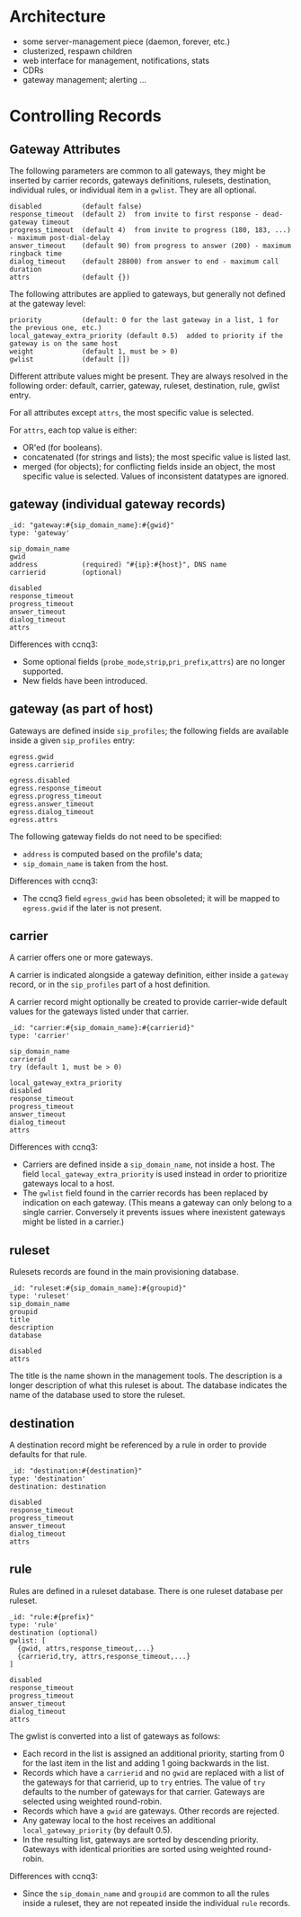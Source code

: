 Architecture
============

- some server-management piece (daemon, forever, etc.)
- clusterized, respawn children
- web interface for management, notifications, stats
- CDRs
- gateway management; alerting
...


Controlling Records
===================

Gateway Attributes
------------------

The following parameters are common to all gateways, they might be inserted by carrier records, gateways definitions, rulesets, destination, individual rules, or individual item in a `gwlist`.
They are all optional.

    disabled          (default false)
    response_timeout  (default 2)  from invite to first response - dead-gateway timeout
    progress_timeout  (default 4)  from invite to progress (180, 183, ...) - maximum post-dial-delay
    answer_timeout    (default 90) from progress to answer (200) - maximum ringback time
    dialog_timeout    (default 28800) from answer to end - maximum call duration
    attrs             (default {})

The following attributes are applied to gateways, but generally not defined at the gateway level:

    priority          (default: 0 for the last gateway in a list, 1 for the previous one, etc.)
    local_gateway_extra_priority (default 0.5)  added to priority if the gateway is on the same host
    weight            (default 1, must be > 0)
    gwlist            (default [])

Different attribute values might be present. They are always resolved in the following order: default, carrier, gateway, ruleset, destination, rule, gwlist entry.

For all attributes except `attrs`, the most specific value is selected.

For `attrs`, each top value is either:
- OR'ed (for booleans).
- concatenated (for strings and lists); the most specific value is listed last.
- merged (for objects); for conflicting fields inside an object, the most specific value is selected.
Values of inconsistent datatypes are ignored.


gateway (individual gateway records)
------------------------------------

    _id: "gateway:#{sip_domain_name}:#{gwid}"
    type: 'gateway'

    sip_domain_name
    gwid
    address           (required) "#{ip}:#{host}", DNS name
    carrierid         (optional)

    disabled
    response_timeout
    progress_timeout
    answer_timeout
    dialog_timeout
    attrs

Differences with ccnq3:
- Some optional fields (`probe_mode`,`strip`,`pri_prefix`,`attrs`) are no longer supported.
- New fields have been introduced.


gateway (as part of host)
-------------------------

Gateways are defined inside `sip_profiles`; the following fields are available inside a given `sip_profiles` entry:

    egress.gwid
    egress.carrierid

    egress.disabled
    egress.response_timeout
    egress.progress_timeout
    egress.answer_timeout
    egress.dialog_timeout
    egress.attrs

The following gateway fields do not need to be specified:
- `address` is computed based on the profile's data;
- `sip_domain_name` is taken from the host.

Differences with ccnq3:
- The ccnq3 field `egress_gwid` has been obsoleted; it will be mapped to `egress.gwid` if the later is not present.


carrier
-------

A carrier offers one or more gateways.

A carrier is indicated alongside a gateway definition, either inside a `gateway` record, or in the `sip_profiles` part of a host definition.

A carrier record might optionally be created to provide carrier-wide default values for the gateways listed under that carrier.

    _id: "carrier:#{sip_domain_name}:#{carrierid}"
    type: 'carrier'

    sip_domain_name
    carrierid
    try (default 1, must be > 0)

    local_gateway_extra_priority
    disabled
    response_timeout
    progress_timeout
    answer_timeout
    dialog_timeout
    attrs

Differences with ccnq3:
- Carriers are defined inside a `sip_domain_name`, not inside a host. The field `local_gateway_extra_priority` is used instead in order to prioritize gateways local to a host.
- The `gwlist` field found in the carrier records has been replaced by indication on each gateway. (This means a gateway can only belong to a single carrier. Conversely it prevents issues where inexistent gateways might be listed in a carrier.)


ruleset
-------

Rulesets records are found in the main provisioning database.

    _id: "ruleset:#{sip_domain_name}:#{groupid}"
    type: 'ruleset'
    sip_domain_name
    groupid
    title
    description
    database

    disabled
    attrs

The title is the name shown in the management tools.
The description is a longer description of what this ruleset is about.
The database indicates the name of the database used to store the ruleset.

destination
-----------

A destination record might be referenced by a rule in order to provide defaults for that rule.

    _id: "destination:#{destination}"
    type: 'destination'
    destination: destination

    disabled
    response_timeout
    progress_timeout
    answer_timeout
    dialog_timeout
    attrs

rule
----

Rules are defined in a ruleset database. There is one ruleset database per ruleset.

    _id: "rule:#{prefix}"
    type: 'rule'
    destination (optional)
    gwlist: [
      {gwid, attrs,response_timeout,...}
      {carrierid,try, attrs,response_timeout,...}
    ]

    disabled
    response_timeout
    progress_timeout
    answer_timeout
    dialog_timeout
    attrs


The gwlist is converted into a list of gateways as follows:
- Each record in the list is assigned an additional priority, starting from 0 for the last item in the list and adding 1 going backwards in the list.
- Records which have a `carrierid` and no `gwid` are replaced with a list of the gateways for that carrierid, up to `try` entries. The value of `try` defaults to the number of gateways for that carrier. Gateways are selected using weighted round-robin.
- Records which have a `gwid` are gateways. Other records are rejected.
- Any gateway local to the host receives an additional `local_gateway_priority` (by default 0.5).
- In the resulting list, gateways are sorted by descending priority. Gateways with identical priorities are sorted using weighted round-robin.

Differences with ccnq3:
- Since the `sip_domain_name` and `groupid` are common to all the rules inside a ruleset, they are not repeated inside the individual `rule` records.
